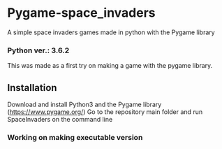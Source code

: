 # Pygame-space_invaders
A simple space invaders games made in python with the Pygame library

### Python ver.:  3.6.2

This was made as a first try on making a game with the pygame library.

## Installation
Download and install Python3 and the Pygame library (https://www.pygame.org/)
Go to the repository main folder and run SpaceInvaders on the command line

### Working on making executable version
